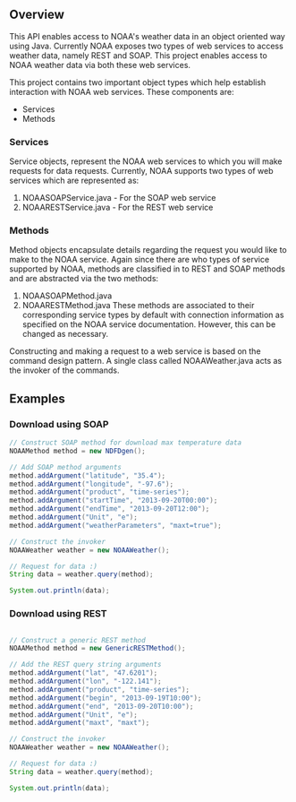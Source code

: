 ## Overview

This API enables access to NOAA's weather data in an object oriented way using Java. Currently NOAA exposes two types of web services to access weather data, namely REST and SOAP. This project enables access to NOAA weather data via both these web services.

This project contains two important object types which help establish interaction with NOAA web services. These components are:
* Services
* Methods

###  Services
Service objects, represent the NOAA web services to which you will make requests for data requests. Currently,  NOAA supports two types of web services which are represented as:
1. NOAASOAPService.java - For the SOAP web service
2. NOAARESTService.java - For the REST web service

### Methods
Method objects encapsulate details regarding the request you would like to make to the NOAA service. Again since there are who types of service supported by NOAA, methods are classified in to REST and SOAP methods and are abstracted via the two methods:
1. NOAASOAPMethod.java
2. NOAARESTMethod.java
These methods are associated to their corresponding service types by default with connection information as specified on the NOAA service documentation. However, this can be changed as necessary.

Constructing and making a request to a web service is based on the command design pattern. A single class called NOAAWeather.java acts as the invoker of the commands.

## Examples

### Download using SOAP

```java
// Construct SOAP method for download max temperature data
NOAAMethod method = new NDFDgen();

// Add SOAP method arguments
method.addArgument("latitude", "35.4");
method.addArgument("longitude", "-97.6");
method.addArgument("product", "time-series");
method.addArgument("startTime", "2013-09-20T00:00");
method.addArgument("endTime", "2013-09-20T12:00");
method.addArgument("Unit", "e");
method.addArgument("weatherParameters", "maxt=true");

// Construct the invoker
NOAAWeather weather = new NOAAWeather();

// Request for data :)
String data = weather.query(method);

System.out.println(data);
```

### Download using REST
```java

// Construct a generic REST method
NOAAMethod method = new GenericRESTMethod();

// Add the REST query string arguments
method.addArgument("lat", "47.6201");
method.addArgument("lon", "-122.141");
method.addArgument("product", "time-series");
method.addArgument("begin", "2013-09-19T10:00");
method.addArgument("end", "2013-09-20T10:00");
method.addArgument("Unit", "e");
method.addArgument("maxt", "maxt");

// Construct the invoker
NOAAWeather weather = new NOAAWeather();

// Request for data :)
String data = weather.query(method);

System.out.println(data);
```


